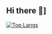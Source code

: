 ## Hi there 👋]

[![Top Langs](https://github-readme-stats.vercel.app/api/top-langs/?username=kotta-27
)](https://github.com/anuraghazra/github-readme-stats)

